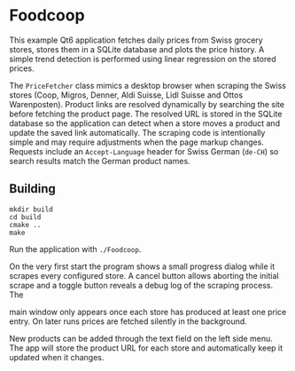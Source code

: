 # Foodcoop

This example Qt6 application fetches daily prices from Swiss grocery stores,
stores them in a SQLite database and plots the price history. A simple trend
detection is performed using linear regression on the stored prices.

The `PriceFetcher` class mimics a desktop browser when scraping the Swiss stores
(Coop, Migros, Denner, Aldi Suisse, Lidl Suisse and Ottos Warenposten). Product links are resolved
dynamically by searching the site before fetching the product page. The resolved
URL is stored in the SQLite database so the application can detect when a store
moves a product and update the saved link automatically. The scraping code is
intentionally simple and may require adjustments when the page markup changes.
Requests include an `Accept-Language` header for Swiss German (`de-CH`) so
search results match the German product names.

## Building

```
mkdir build
cd build
cmake ..
make
```

Run the application with `./Foodcoop`.

On the very first start the program shows a small progress dialog while it
scrapes every configured store. A cancel button allows aborting the initial
scrape and a toggle button reveals a debug log of the scraping process. The

main window only appears once each store has produced at least one price entry. On
later runs prices are fetched silently in the background.

New products can be added through the text field on the left side menu. The app
will store the product URL for each store and automatically keep it updated when
it changes.
